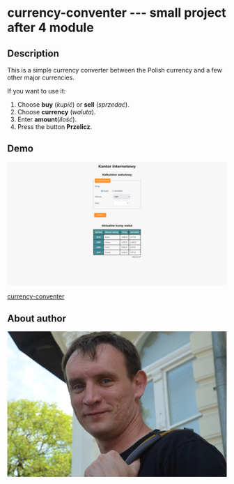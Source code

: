 # currency-conventer --- small project after 4 module

## Description

This is a simple currency converter between the Polish currency and a few other major currencies.

If you want to use it:
1. Choose **buy** (*kupić*) or **sell** (*sprzedać*).
2. Choose **currency** (*waluta*).
3. Enter **amount**(*ilość*).
4. Press the button **Przelicz**.

## Demo

![website](images/screenshot.jpg "website")

[currency-conventer](https://o-pawel.github.io/currency-converter/)

## About author

![Pawel](images/pawel.jpg "Pawel")
